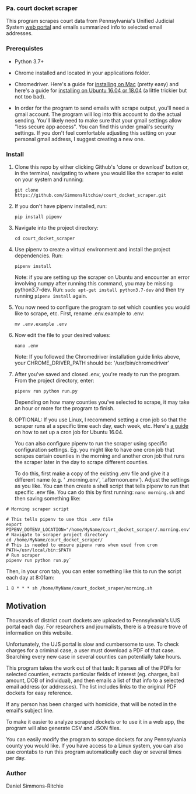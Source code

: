 ### Pa. court docket scraper

This program scrapes court data from Pennsylvania's Unified Judicial System [web portal](https://ujsportal.pacourts.us/DocketSheets/MDJ.aspx) and emails summarized info to selected email addresses.

### Prerequistes

- Python 3.7+

- Chrome installed and located in your applications folder.

- Chromedriver. Here's a guide for [installing on Mac](http://jonathansoma.com/lede/foundations-2017/classes/more-scraping/selenium/) (pretty easy) and 
here's a guide for [installing on Ubuntu 16.04 or 18.04](https://tecadmin.net/setup-selenium-chromedriver-on-ubuntu/) (a little trickier but not too bad).

- In order for the program to send emails with scrape output, you'll need a 
gmail account. The program will log into this account to do the actual sending. You'll likely need to make sure that your gmail settings allow "less secure app access". You can find this under gmail's security settings. If you don't feel comfortable adjusting this setting on your personal gmail address, I suggest creating a new one. 

### Install

1. Clone this repo by either clicking Github's 'clone or download' button or,
 in the terminal, navigating to where you would like the 
scraper to exist on your system and running:

    `git clone https://github.com/SimmonsRitchie/court_docket_scraper.git`

2. If you don't have pipenv installed, run:

    `pip install pipenv`

3. Navigate into the project directory:

    `cd court_docket_scraper`
     
4. Use pipenv to create a virtual environment and install the project 
dependencies. Run:

    `pipenv install`
    
    Note: if you are setting up the scraper on Ubuntu and encounter an error
     involving numpy after running this command, you may be missing 
     python3.7-dev. Run: `sudo apt-get install python3.7-dev` and then try 
     running `pipenv install` again.

5. You now need to configure the program to set which counties you would 
like to scrape, etc. First, rename .env.example to .env:

    `mv .env.example .env`

6. Now edit the file to your desired values:

    `nano .env`

    Note: If you followed the Chromedriver installation guide links above, 
    your CHROME_DRIVER_PATH should be: '/usr/bin/chromedriver'

7. After you've saved and closed .env, you're ready to run the program. 
From the project directory, enter: 

    `pipenv run python run.py`
    
    Depending on how many counties you've selected to scrape, it may take an hour or more for the program to finish.
    
8. OPTIONAL: If you use Linux, I recommend setting a cron job so that the 
scraper runs at a specific time each day, each week, etc. Here's [a guide](https://www.liquidweb.com/kb/create-a-cron-task-in-ubuntu-16-04/) on 
how to set up a cron job for Ubuntu 16.04.

    You can also configure pipenv to run the scraper using specific 
configuration settings. Eg. you might like to have one cron job that scrapes
 certain counties in the morning and another cron job that runs the scraper 
 later in the day to scrape different counties.
 
   To do this, first make a copy of the existing .env file and give it a different name (e.g. '
 .morning.env', '.afternoon.env'). Adjust the settings as you like. You can 
 then create a shell script that tells pipenv to run that specific .env file. You can do this by first 
 running: `nano morning.sh` and then saving something like:
 

```
# Morning scraper script

# This tells pipenv to use this .env file
export PIPENV_DOTENV_LOCATION="/home/MyName/court_docket_scraper/.morning.env"
# Navigate to scraper project directory
cd /home/MyName/court_docket_scraper/
# This is needed to ensure pipenv runs when used from cron
PATH=/usr/local/bin:$PATH
# Run scraper
pipenv run python run.py`
```

Then, in your cron tab, you can enter something like this to run the script 
each day at 8:01am:

```1 8 * * * sh /home/MyName/court_docket_sraper/morning.sh```
 

## Motivation

Thousands of district court dockets are uploaded to Pennsylvania's UJS portal each day. For researchers and journalists, there is a treasure trove of information on this website.

Unfortunately, the UJS portal is slow and cumbersome to use. To check 
charges for a criminal case, a user must download a PDF of that case. 
Searching every new case in several counties can potentially take 
hours.

This program takes the work out of that task: It parses all of the PDFs for 
selected counties, extracts particular fields of interest (eg. charges, bail amount, DOB of individual), and then emails a list of that info to a selected email address (or addresses). The list includes links to the original PDF dockets for easy reference.

If any person has been charged with homicide, that will be noted in the email's subject line.

To make it easier to analyze scraped dockets or to use it in a web app, the program will also generate CSV and JSON files.

You can easily modify the program to scrape dockets for any Pennsylvania county you would like. If you have access to a Linux system, you can also use crontabs to run this program automatically each day or several times per day.

### Author

Daniel Simmons-Ritchie
